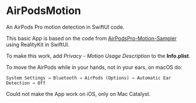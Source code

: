 #  AirPodsMotion

An AirPods Pro motion detection in SwiftUI code.

This basic App is based on the code from  [AirPodsPro-Motion-Sampler](https://github.com/tukuyo/AirPodsPro-Motion-Sampler) using RealityKit in SwiftUI.

To make this work, add
*Privacy - Motion Usage Description* to the **Info.plist**.

To move the AirPods while in your hands, not in your ears,
on macOS do:

    System Settings → Bluetooth → AirPods (Options) → Automatic Ear Detection → Off


Could not make the App work on iOS, only on Mac Catalyst.
